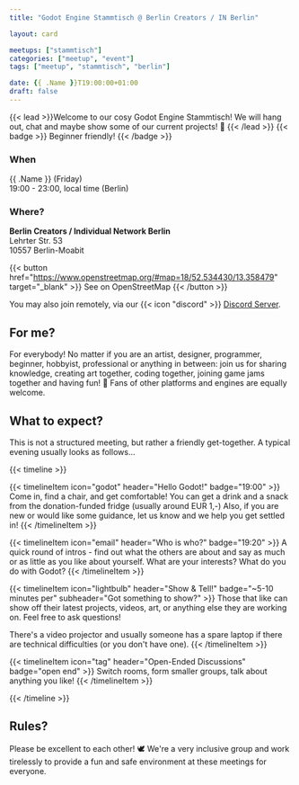```yaml
---
title: "Godot Engine Stammtisch @ Berlin Creators / IN Berlin"

layout: card

meetups: ["stammtisch"]
categories: ["meetup", "event"]
tags: ["meetup", "stammtisch", "berlin"]

date: {{ .Name }}T19:00:00+01:00
draft: false
---
```

{{< lead >}}Welcome to our cosy Godot Engine Stammtisch! We will hang out, chat and maybe show some of our current projects! 🦜
{{< /lead >}} {{< badge >}} Beginner friendly! {{< /badge >}} 
### When
{{ .Name }} (Friday)  
19:00 - 23:00, local time (Berlin)

### Where?
**Berlin Creators / Individual Network Berlin**  
Lehrter Str. 53  
10557 Berlin-Moabit


{{< button href="https://www.openstreetmap.org/#map=18/52.534430/13.358479" target="_blank" >}}
See on OpenStreetMap
{{< /button >}}

You may also join remotely, via our {{< icon "discord" >}} [Discord Server](https://discord.gg/dqg7TxMRH9).


## For me?
For everybody! No matter if you are an artist, designer, programmer, beginner, hobbyist, professional or anything in between: join us for sharing knowledge, creating art together, coding together, joining game jams together and having fun! 🌼 Fans of other platforms and engines are equally welcome.

## What to expect?
This is not a structured meeting, but rather a friendly get-together. A typical evening usually looks as follows...

{{< timeline >}}

{{< timelineItem icon="godot" header="Hello Godot!" badge="19:00" >}}
Come in, find a chair, and get comfortable! 
You can get a drink and a snack from the donation-funded fridge (usually around EUR 1,-)
Also, if you are new or would like some guidance, let us know and we help you get settled in!
{{< /timelineItem >}}

{{< timelineItem icon="email" header="Who is who?" badge="19:20" >}}
A quick round of intros - find out what the others are about and say as much or as little as you like about yourself. What are your interests? What do you do with Godot? 
{{< /timelineItem >}}

{{< timelineItem icon="lightbulb" header="Show & Tell!" badge="~5-10 minutes per" subheader="Got something to show?" >}}
Those that like can show off their latest projects, videos, art, or anything else they are working on. Feel free to ask questions!

There's a video projector and usually someone has a spare laptop if there are technical difficulties (or you don't have one).
{{< /timelineItem >}}

{{< timelineItem icon="tag" header="Open-Ended Discussions" badge="open end" >}}
Switch rooms, form smaller groups, talk about anything you like!
{{< /timelineItem >}}

{{< /timeline >}}

## Rules?
Please be excellent to each other! 🕊️ 
We're a very inclusive group and work tirelessly to provide a fun and safe environment at these meetings for everyone.
